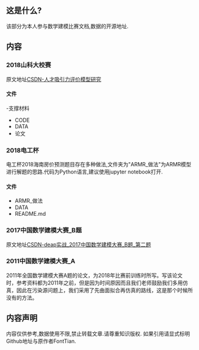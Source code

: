 ## 这是什么?
该部分为本人参与数学建模比赛文档,数据的开源地址.

## 内容
### 2018山科大校赛
原文地址[CSDN-人才吸引力评价模型研究](https://blog.csdn.net/FontThrone/article/details/80412491)
#### 文件
-支撑材料
 - CODE
 - DATA
- 论文

### 2018电工杯
电工杯2018海南房价预测题目存在多种做法,文件夹为"ARMR_做法"为ARMR模型进行解题的思路.代码为Python语言,建议使用jupyter notebook打开.
#### 文件
- ARMR_做法
- DATA
- README.md

### 2017中国数学建模大赛_B题
原文地址[CSDN-deap实战_2017中国数学建模大赛_B题_第二题](https://blog.csdn.net/FontThrone/article/details/78253906)


### 2011中国数学建模大赛_A

2011年全国数学建模大赛A题的论文，为2018年比赛前训练时所写。写该论文时，参考资料都为2011年之前，但是因为时间原因而且我们老师鼓励我们多用仿真，因此在污染源问题上，我们采用了先曲面拟合再仿真的路线，这是那个时候所没有的方法。

## 内容声明
内容仅供参考,数据使用不限,禁止转载文章.请尊重知识版权.
如果引用请显式标明Github地址与原作者FontTian.